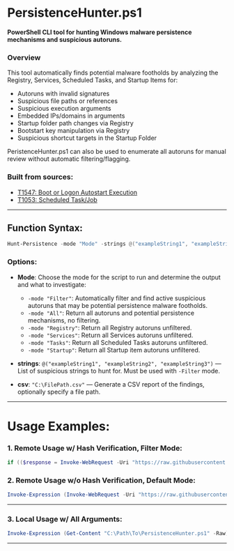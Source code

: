 # PersistenceHunter.ps1

**PowerShell CLI tool for hunting Windows malware persistence mechanisms and suspicious autoruns.**

### Overview
This tool automatically finds potential malware footholds by analyzing the Registry, Services, Scheduled Tasks, and Startup Items for:

- Autoruns with invalid signatures
- Suspicious file paths or references
- Suspicious execution arguments
- Embedded IPs/domains in arguments
- Startup folder path changes via Registry
- Bootstart key manipulation via Registry
- Suspicious shortcut targets in the Startup Folder

PeristenceHunter.ps1 can also be used to enumerate all autoruns for manual review without automatic filtering/flagging.

### Built from sources:
- [T1547: Boot or Logon Autostart Execution](https://attack.mitre.org/techniques/T1547/001/)
- [T1053: Scheduled Task/Job](https://attack.mitre.org/techniques/T1053/)

---

## Function Syntax:
```powershell
Hunt-Persistence -mode "Mode" -strings @("exampleString1", "exampleString2", "exampleString3") -csv "C:\FilePath.csv"
```

### Options:
- **Mode**: Choose the mode for the script to run and determine the output and what to investigate:
  - `-mode "Filter"`: Automatically filter and find active suspicious autoruns that may be potential persistence malware footholds.
  - `-mode "All"`: Return all autoruns and potential persistence mechanisms, no filtering.
  - `-mode "Registry"`: Return all Registry autoruns unfiltered.
  - `-mode "Services"`: Return all Services autoruns unfiltered.
  - `-mode "Tasks"`: Return all Scheduled Tasks autoruns unfiltered.
  - `-mode "Startup"`: Return all Startup item autoruns unfiltered.

- **strings**: `@("exampleString1", "exampleString2", "exampleString3")` — List of suspicious strings to hunt for. Must be used with `-Filter` mode.
- **csv**: `"C:\FilePath.csv"` — Generate a CSV report of the findings, optionally specify a file path.

---
# Usage Examples: 

### 1. Remote Usage w/ Hash Verification, Filter Mode:
```powershell
if (($response = Invoke-WebRequest -Uri "https://raw.githubusercontent.com/blwhit/PersistenceHunter/refs/heads/main/PersistenceHunter.ps1" -UseBasicParsing).StatusCode -eq 200) { if ([BitConverter]::ToString([System.Security.Cryptography.MD5]::Create().ComputeHash([System.Text.Encoding]::UTF8.GetBytes($response.Content))).Replace("-", "") -eq "47bf365b92eeed0acb18de52f0b750bf") { Invoke-Expression $response.Content; Hunt-Persistence -mode "Filter" } else { Write-Host "Hash verification failed." } } else { Write-Host "Failed to download the script. Status Code: $($response.StatusCode)" }
```

### 2. Remote Usage w/o Hash Verification, Default Mode:
```powershell
Invoke-Expression (Invoke-WebRequest -Uri "https://raw.githubusercontent.com/blwhit/PersistenceHunter/refs/heads/main/PersistenceHunter.ps1" -UseBasicP).Content; Hunt-Persistence
```

---

### 3. Local Usage w/ All Arguments:
```powershell
Invoke-Expression (Get-Content "C:\Path\To\PersistenceHunter.ps1" -Raw); Hunt-Persistence -mode "Mode" -strings @("exampleString1", "exampleString2", "exampleString3") -csv "C:\FilePath.csv"
```

---
